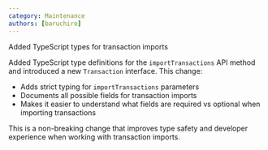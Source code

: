 ```yaml
---
category: Maintenance
authors: [baruchiro]
---
```


Added TypeScript types for transaction imports

Added TypeScript type definitions for the `importTransactions` API method and introduced a new `Transaction` interface. This change:

- Adds strict typing for `importTransactions` parameters
- Documents all possible fields for transaction imports
- Makes it easier to understand what fields are required vs optional when importing transactions

This is a non-breaking change that improves type safety and developer experience when working with transaction imports.
